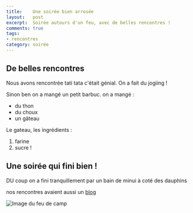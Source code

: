 ```yaml
---
title:    Une soirée bien arrosée
layout:   post
excerpt:  Soirée autours d'un feu, avec de belles rencontres !
comments: true
tags:
- rencontres
category: soirée
---
```

De belles rencontres
--------------------

Nous avons rencontrée tati tata c'était génial.
On a fait du jogiing !

Sinon ben on a mangé un petit barbuc. on a mangé :

- du thon
- du choux
- un gâteau

Le gateau, les ingrédients :

1. farine
2. sucre !

Une soirée qui fini bien !
--------------------------

DU coup on a fini tranquillement par un bain de minui à coté des dauphins

nos rencontres avaient aussi un [blog](http://example.com/)

![Image du feu de camp](http://www.revesdejeux.com/rdj/IMG/jpg/PICT0947_Petite_.jpg)


